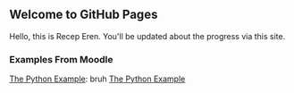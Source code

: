 ## Welcome to GitHub Pages

Hello, this is Recep Eren. You'll be updated about the progress via this site.

### Examples From Moodle 
[The Python Example](https://github.com/BU-IE-423/fall-23-rerendurgut/blob/050122131f2f6e8cab9c2e8d707605e8fec69769/python_example_in_Jupyter_Notebook.html): bruh
[The Python Example](python_example_in_Jupyter_Notebook.html)
    

